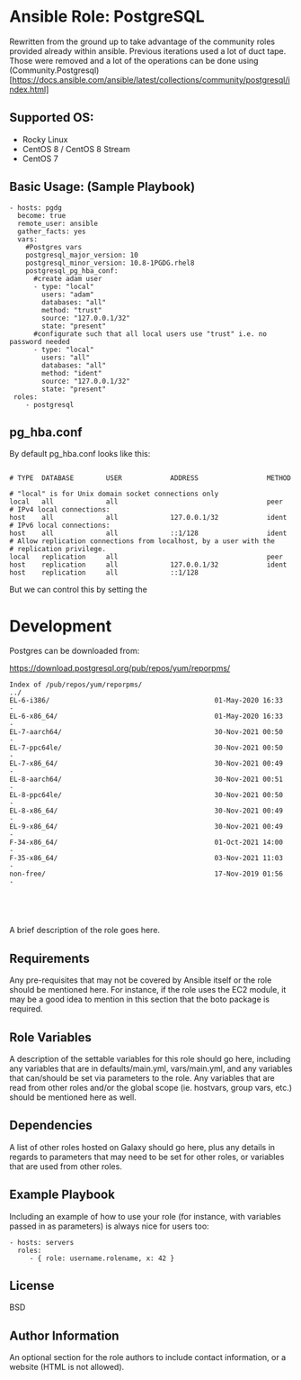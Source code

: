 Ansible Role: PostgreSQL
========================

Rewritten from the ground up to take advantage of the community roles provided already within 
ansible. Previous iterations used a lot of duct tape. Those were removed and a lot of the 
operations can be done using (Community.Postgresql)[https://docs.ansible.com/ansible/latest/collections/community/postgresql/index.html]

Supported OS:
-------------

* Rocky Linux
* CentOS 8 / CentOS 8 Stream
* CentOS 7

Basic Usage: (Sample Playbook)
------------------------------
```
- hosts: pgdg
  become: true
  remote_user: ansible
  gather_facts: yes
  vars:
    #Postgres vars
    postgresql_major_version: 10
    postgresql_minor_version: 10.8-1PGDG.rhel8
    postgresql_pg_hba_conf:
      #create adam user
      - type: "local"
        users: "adam"
        databases: "all"
        method: "trust"
        source: "127.0.0.1/32"
        state: "present"
      #configurate such that all local users use "trust" i.e. no password needed
      - type: "local"
        users: "all"
        databases: "all"
        method: "ident"
        source: "127.0.0.1/32"
        state: "present"
 roles:
    - postgresql
```





## pg_hba.conf

By default pg_hba.conf looks like this:

```

# TYPE  DATABASE        USER            ADDRESS                 METHOD

# "local" is for Unix domain socket connections only
local   all             all                                     peer
# IPv4 local connections:
host    all             all             127.0.0.1/32            ident
# IPv6 local connections:
host    all             all             ::1/128                 ident
# Allow replication connections from localhost, by a user with the
# replication privilege.
local   replication     all                                     peer
host    replication     all             127.0.0.1/32            ident
host    replication     all             ::1/128    

```

But we can control this by setting the 




Development
===========

Postgres can be downloaded from:

https://download.postgresql.org/pub/repos/yum/reporpms/

```
Index of /pub/repos/yum/reporpms/
../
EL-6-i386/                                         01-May-2020 16:33                   -
EL-6-x86_64/                                       01-May-2020 16:33                   -
EL-7-aarch64/                                      30-Nov-2021 00:50                   -
EL-7-ppc64le/                                      30-Nov-2021 00:50                   -
EL-7-x86_64/                                       30-Nov-2021 00:49                   -
EL-8-aarch64/                                      30-Nov-2021 00:51                   -
EL-8-ppc64le/                                      30-Nov-2021 00:50                   -
EL-8-x86_64/                                       30-Nov-2021 00:49                   -
EL-9-x86_64/                                       30-Nov-2021 00:49                   -
F-34-x86_64/                                       01-Oct-2021 14:00                   -
F-35-x86_64/                                       03-Nov-2021 11:03                   -
non-free/                                          17-Nov-2019 01:56                   -





```





A brief description of the role goes here.

Requirements
------------

Any pre-requisites that may not be covered by Ansible itself or the role should be mentioned here. For instance, if the role uses the EC2 module, it may be a good idea to mention in this section that the boto package is required.

Role Variables
--------------

A description of the settable variables for this role should go here, including any variables that are in defaults/main.yml, vars/main.yml, and any variables that can/should be set via parameters to the role. Any variables that are read from other roles and/or the global scope (ie. hostvars, group vars, etc.) should be mentioned here as well.

Dependencies
------------

A list of other roles hosted on Galaxy should go here, plus any details in regards to parameters that may need to be set for other roles, or variables that are used from other roles.

Example Playbook
----------------

Including an example of how to use your role (for instance, with variables passed in as parameters) is always nice for users too:

    - hosts: servers
      roles:
         - { role: username.rolename, x: 42 }

License
-------

BSD

Author Information
------------------

An optional section for the role authors to include contact information, or a website (HTML is not allowed).

